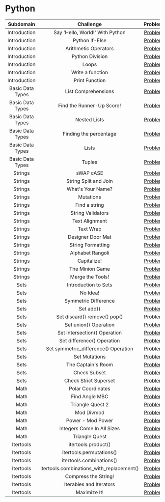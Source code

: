 # Python

|    Subdomain     |                 Challenge                 |                                             Problem                                              | Difficulty | Score |                                           Solution                                            |
| :--------------: | :---------------------------------------: | :----------------------------------------------------------------------------------------------: | :--------: | :---: | :-------------------------------------------------------------------------------------------: |
|   Introduction   |      Say 'Hello, World!' With Python      |             [Problem](https://www.hackerrank.com/challenges/py-hello-world/problem)              |    Easy    |   5   | [Solution](/Python/01%20-%20Introduction/01%20-%20Say%20'Hello,%20World!'%20With%20Python.py) |
|   Introduction   |              Python If-Else               |               [Problem](https://www.hackerrank.com/challenges/py-if-else/problem)                |    Easy    |  10   |            [Solution](/Python/01%20-%20Introduction/02%20-%20Python%20If-Else.py)             |
|   Introduction   |           Arithmetic Operators            |       [Problem](https://www.hackerrank.com/challenges/python-arithmetic-operators/problem)       |    Easy    |  10   |         [Solution](/Python/01%20-%20Introduction/03%20-%20Arithmetic%20Operators.py)          |
|   Introduction   |              Python Division              |             [Problem](https://www.hackerrank.com/challenges/python-division/problem)             |    Easy    |  10   |          [Solution](/Python/01%20-%20Introduction/04%20-%20Python%20-%20Division.py)          |
|   Introduction   |                   Loops                   |              [Problem](https://www.hackerrank.com/challenges/python-loops/problem)               |    Easy    |  10   |                  [Solution](/Python/01%20-%20Introduction/05%20-%20Loops.py)                  |
|   Introduction   |             Write a function              |            [Problem](https://www.hackerrank.com/challenges/write-a-function/problem)             |   Medium   |  10   |          [Solution](/Python/01%20-%20Introduction/06%20-%20Write%20a%20function.py)           |
|   Introduction   |              Print Function               |              [Problem](https://www.hackerrank.com/challenges/python-print/problem)               |    Easy    |  20   |            [Solution](/Python/01%20-%20Introduction/07%20-%20Print%20Function.py)             |
| Basic Data Types |            List Comprehensions            |           [Problem](https://www.hackerrank.com/challenges/list-comprehensions/problem)           |    Easy    |  10   |      [Solution](/Python/02%20-%20Basic%20Data%20Types/01%20-%20List%20Comprehensions.py)      |
| Basic Data Types |         Find the Runner-Up Score!         |  [Problem](https://www.hackerrank.com/challenges/find-second-maximum-number-in-a-list/problem)   |    Easy    |  10   | [Solution](/Python/02%20-%20Basic%20Data%20Types/02%20-%20Find%20the%20Runner-up%20Score!.py) |
| Basic Data Types |               Nested Lists                |               [Problem](https://www.hackerrank.com/challenges/nested-list/problem)               |    Easy    |  10   |         [Solution](/Python/02%20-%20Basic%20Data%20Types/03%20-%20Nested%20Lists.py)          |
| Basic Data Types |          Finding the percentage           |         [Problem](https://www.hackerrank.com/challenges/finding-the-percentage/problem)          |    Easy    |  10   |   [Solution](/Python/02%20-%20Basic%20Data%20Types/04%20-%20Finding%20the%20percentage.py)    |
| Basic Data Types |                   Lists                   |              [Problem](https://www.hackerrank.com/challenges/python-lists/problem)               |    Easy    |  10   |              [Solution](/Python/02%20-%20Basic%20Data%20Types/05%20-%20Lists.py)              |
| Basic Data Types |                  Tuples                   |              [Problem](https://www.hackerrank.com/challenges/python-tuples/problem)              |    Easy    |  10   |             [Solution](/Python/02%20-%20Basic%20Data%20Types/06%20-%20Tuples.py)              |
|     Strings      |                 sWAP cASE                 |                [Problem](https://www.hackerrank.com/challenges/swap-case/problem)                |    Easy    |  10   |                 [Solution](/Python/03%20-%20Strings/01%20-%20sWAP%20cASE.py)                  |
|     Strings      |           String Split and Join           |      [Problem](https://www.hackerrank.com/challenges/python-string-split-and-join/problem)       |    Easy    |  10   |         [Solution](/Python/03%20-%20Strings/02%20-%20String%20Split%20and%20Join.py)          |
|     Strings      |             What's Your Name?             |             [Problem](https://www.hackerrank.com/challenges/whats-your-name/problem)             |    Easy    |  10   |             [Solution](/Python/03%20-%20Strings/03%20-%20What's%20Your%20Name.py)             |
|     Strings      |                 Mutations                 |            [Problem](https://www.hackerrank.com/challenges/python-mutations/problem)             |    Easy    |  10   |                  [Solution](/Python/03%20-%20Strings/04%20-%20Mutations.py)                   |
|     Strings      |               Find a string               |              [Problem](https://www.hackerrank.com/challenges/find-a-string/problem)              |    Easy    |  10   |              [Solution](/Python/03%20-%20Strings/05%20-%20Find%20a%20string.py)               |
|     Strings      |             String Validators             |            [Problem](https://www.hackerrank.com/challenges/string-validators/problem)            |    Easy    |  10   |             [Solution](/Python/03%20-%20Strings/06%20-%20String%20Validators.py)              |
|     Strings      |              Text Alignment               |             [Problem](https://www.hackerrank.com/challenges/text-alignment/problem)              |    Easy    |  10   |               [Solution](/Python/03%20-%20Strings/07%20-%20Text%20Alignment.py)               |
|     Strings      |                 Text Wrap                 |                [Problem](https://www.hackerrank.com/challenges/text-wrap/problem)                |    Easy    |  10   |                 [Solution](/Python/03%20-%20Strings/08%20-%20Text%20Wrap.py)                  |
|     Strings      |             Designer Door Mat             |            [Problem](https://www.hackerrank.com/challenges/designer-door-mat/problem)            |    Easy    |  10   |            [Solution](/Python/03%20-%20Strings/09%20-%20Designer%20Door%20Mat.py)             |
|     Strings      |             String Formatting             |        [Problem](https://www.hackerrank.com/challenges/python-string-formatting/problem)         |    Easy    |  10   |             [Solution](/Python/03%20-%20Strings/10%20-%20String%20Formatting.py)              |
|     Strings      |             Alphabet Rangoli              |            [Problem](https://www.hackerrank.com/challenges/alphabet-rangoli/problem)             |    Easy    |  20   |              [Solution](/Python/03%20-%20Strings/11%20-%20Alphabet%20Rangoli.py)              |
|     Strings      |                Capitalize!                |               [Problem](https://www.hackerrank.com/challenges/capitalize/problem)                |    Easy    |  20   |                 [Solution](/Python/03%20-%20Strings/12%20-%20Capitalize!.py)                  |
|     Strings      |              The Minion Game              |             [Problem](https://www.hackerrank.com/challenges/the-minion-game/problem)             |   Medium   |  40   |             [Solution](/Python/03%20-%20Strings/13%20-%20The%20Minion%20Game.py)              |
|     Strings      |             Merge the Tools!              |             [Problem](https://www.hackerrank.com/challenges/merge-the-tools/problem)             |   Medium   |  40   |             [Solution](/Python/03%20-%20Strings/14%20-%20Merge%20The%20Tools!.py)             |
|       Sets       |           Introduction to Sets            |         [Problem](https://www.hackerrank.com/challenges/py-introduction-to-sets/problem)         |    Easy    |  10   |            [Solution](/Python/04%20-%20Sets/01%20-%20Introduction%20to%20Sets.py)             |
|       Sets       |                 No Idea!                  |                 [Problem](https://www.hackerrank.com/challenges/no-idea/problem)                 |   Medium   |  50   |                   [Solution](/Python/04%20-%20Sets/02%20-%20No%20Idea!.py)                    |
|       Sets       |           Symmetric Difference            |          [Problem](https://www.hackerrank.com/challenges/symmetric-difference/problem)           |    Easy    |  10   |             [Solution](/Python/04%20-%20Sets/03%20-%20Symmetric%20Difference.py)              |
|       Sets       |                 Set add()                 |               [Problem](https://www.hackerrank.com/challenges/py-set-add/problem)                |    Easy    |  10   |                   [Solution](/Python/04%20-%20Sets/04%20-%20Set%20add().py)                   |
|       Sets       |       Set discard() remove() pop()        |        [Problem](https://www.hackerrank.com/challenges/py-set-discard-remove-pop/problem)        |    Easy    |  10   |     [Solution](/Python/04%20-%20Sets/05%20-%20Set%20discard(),%20remove()%20&%20pop().py)     |
|       Sets       |           Set union() Operation           |              [Problem](https://www.hackerrank.com/challenges/py-set-union/problem)               |    Easy    |  10   |            [Solution](/Python/04%20-%20Sets/06%20-%20Set%20union()%20Operation.py)            |
|       Sets       |       Set intersection() Operation        |      [Problem](https://www.hackerrank.com/challenges/py-set-intersection-operation/problem)      |    Easy    |  10   |        [Solution](/Python/04%20-%20Sets/07%20-%20Set%20intersection()%20Operation.py)         |
|       Sets       |        Set difference() Operation         |       [Problem](https://www.hackerrank.com/challenges/py-set-difference-operation/problem)       |    Easy    |  10   |         [Solution](/Python/04%20-%20Sets/08%20-%20Set%20difference()%20Operation.py)          |
|       Sets       |   Set symmetric_difference() Operation    |  [Problem](https://www.hackerrank.com/challenges/py-set-symmetric-difference-operation/problem)  |    Easy    |  10   |    [Solution](/Python/04%20-%20Sets/09%20-%20Set%20symmetric_difference()%20Operation.py)     |
|       Sets       |               Set Mutations               |            [Problem](https://www.hackerrank.com/challenges/py-set-mutations/problem)             |    Easy    |  10   |                 [Solution](/Python/04%20-%20Sets/10%20-%20Set%20Mutations.py)                 |
|       Sets       |            The Captain's Room             |          [Problem](https://www.hackerrank.com/challenges/py-the-captains-room/problem)           |    Easy    |  10   |             [Solution](/Python/04%20-%20Sets/11%20-%20The%20Captain's%20Room.py)              |
|       Sets       |               Check Subset                |             [Problem](https://www.hackerrank.com/challenges/py-check-subset/problem)             |    Easy    |  10   |                 [Solution](/Python/04%20-%20Sets/12%20-%20Check%20Subset.py)                  |
|       Sets       |           Check Strict Superset           |        [Problem](https://www.hackerrank.com/challenges/py-check-strict-superset/problem)         |    Easy    |  10   |            [Solution](/Python/04%20-%20Sets/13%20-%20Check%20Strict%20Superset.py)            |
|       Math       |             Polar Coordinates             |            [Problem](https://www.hackerrank.com/challenges/polar-coordinates/problem)            |    Easy    |  10   |               [Solution](/Python/05%20-%20Math/01%20-%20Polar%20Coordinates.py)               |
|       Math       |              Find Angle MBC               |               [Problem](https://www.hackerrank.com/challenges/find-angle/problem)                |   Medium   |  10   |               [Solution](/Python/05%20-%20Math/02%20-%20Find%20Angle%20MBC.py)                |
|       Math       |             Triangle Quest 2              |            [Problem](https://www.hackerrank.com/challenges/triangle-quest-2/problem)             |   Medium   |  20   |              [Solution](/Python/05%20-%20Math/03%20-%20Triangle%20Quest%202.py)               |
|       Math       |                Mod Divmod                 |            [Problem](https://www.hackerrank.com/challenges/python-mod-divmod/problem)            |    Easy    |  10   |                  [Solution](/Python/05%20-%20Math/04%20-%20Mod%20Divmod.py)                   |
|       Math       |             Power - Mod Power             |         [Problem](https://www.hackerrank.com/challenges/python-power-mod-power/problem)          |    Easy    |  10   |             [Solution](/Python/05%20-%20Math/05%20-%20Power%20-%20Mod%20Power.py)             |
|       Math       |        Integers Come In All Sizes         |    [Problem](https://www.hackerrank.com/challenges/python-integers-come-in-all-sizes/problem)    |    Easy    |  10   |       [Solution](/Python/05%20-%20Math/06%20-%20Integers%20Come%20In%20All%20Sizes.py)        |
|       Math       |              Triangle Quest               |             [Problem](https://www.hackerrank.com/challenges/python-quest-1/problem)              |   Medium   |  20   |                [Solution](/Python/05%20-%20Math/07%20-%20Triangle%20Quest.py)                 |
|    Itertools     |            itertools.product()            |            [Problem](https://www.hackerrank.com/challenges/itertools-product/problem)            |    Easy    |  10   |            [Solution](/Python/06%20-%20Itertools/01%20-%20itertools.product().py)             |
|    Itertools     |         itertools.permutations()          |         [Problem](https://www.hackerrank.com/challenges/itertools-permutations/problem)          |    Easy    |  10   |          [Solution](/Python/06%20-%20Itertools/02%20-%20itertools.permutations().py)          |
|    Itertools     |         itertools.combinations()          |         [Problem](https://www.hackerrank.com/challenges/itertools-combinations/problem)          |    Easy    |  10   |          [Solution](/Python/06%20-%20Itertools/03%20-%20itertools.combinations().py)          |
|    Itertools     | itertools.combinations_with_replacement() | [Problem](https://www.hackerrank.com/challenges/itertools-combinations-with-replacement/problem) |    Easy    |  10   | [Solution](/Python/06%20-%20Itertools/04%20-%20itertools.combinations_with_replacement().py)  |
|    Itertools     |           Compress the String!            |           [Problem](https://www.hackerrank.com/challenges/compress-the-string/problem)           |   Medium   |  20   |          [Solution](/Python/06%20-%20Itertools/05%20-%20Compress%20the%20String!.py)          |
|    Itertools     |          Iterables and Iterators          |         [Problem](https://www.hackerrank.com/challenges/iterables-and-iterators/problem)         |   Medium   |  40   |        [Solution](/Python/06%20-%20Itertools/06%20-%20Iterables%20and%20Iterators.py)         |
|    Itertools     |               Maximize It!                |               [Problem](https://www.hackerrank.com/challenges/maximize-it/problem)               |    Hard    |  50   |               [Solution](/Python/06%20-%20Itertools/07%20-%20Maximize%20It!.py)               |
